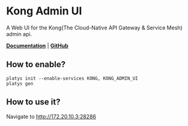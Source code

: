 # Kong Admin UI

A Web UI for the Kong(The Cloud-Native API Gateway & Service Mesh) admin api.

**[Documentation](https://github.com/pocketdigi/kong-admin-ui)** | **[GitHub](https://github.com/pocketdigi/kong-admin-ui)**

## How to enable?

```
platys init --enable-services KONG, KONG_ADMIN_UI
platys gen
```

## How to use it?

Navigate to <http://172.20.10.3:28286>